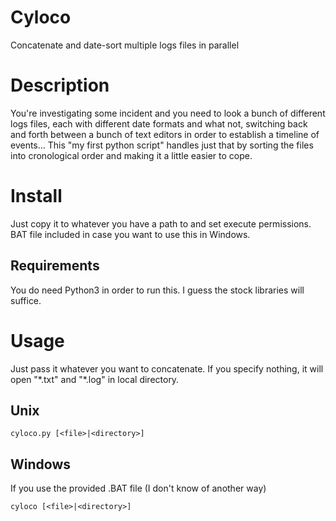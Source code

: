 # Cyloco
Concatenate and date-sort multiple logs files in parallel

# Description
You're investigating some incident and you need to look a bunch of different logs files, each with different date formats and what not, switching back and forth between a bunch of text editors in order to establish a timeline of events...
This "my first python script" handles just that by sorting the files into cronological order and making it a little easier to cope.

# Install
Just copy it to whatever you have a path to and set execute permissions. BAT file included in case you want to use this in Windows.
## Requirements
You do need Python3 in order to run this. I guess the stock libraries will suffice.

# Usage
Just pass it whatever you want to concatenate. If you specify nothing, it will open "\*.txt" and "\*.log" in local directory.
## Unix
```
cyloco.py [<file>|<directory>]
```
## Windows
If you use the provided .BAT file (I don't know of another way)
```
cyloco [<file>|<directory>]
```
